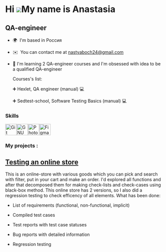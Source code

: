 
Hi ![](https://user-images.githubusercontent.com/18350557/176309783-0785949b-9127-417c-8b55-ab5a4333674e.gif)My name is Anastasia
=================================================================================================================================

QA-engineer
-----------

* 🌍  I'm based in Россия
* ✉️  You can contact me at [nastyaboch24@gmail.com](mailto:nastyaboch24@gmail.com)
* 🧠  I'm learning 2 QA-engineer courses and I'm obsessed with idea to be a qualified QA-engineer
  
  Courses's list:
  
  :heavy_plus_sign:  Hexlet, QA engineer (manual) :computer:
  
  :heavy_plus_sign:  Sedtest-school, Software Testing Basics (manual) :computer: 

### Skills


<p align="left">
<a href="https://git-scm.com/" target="_blank" rel="noreferrer"><img src="https://raw.githubusercontent.com/danielcranney/readme-generator/main/public/icons/skills/git-colored.svg" width="36" height="36" alt="Git" /></a><a href="https://www.gnu.org/software/bash/" target="_blank" rel="noreferrer"><img src="https://raw.githubusercontent.com/danielcranney/readme-generator/main/public/icons/skills/gnubash.svg" width="36" height="36" alt="GNU Bash" /></a><a href="https://www.adobe.com/uk/products/photoshop.html" target="_blank" rel="noreferrer"><img src="https://raw.githubusercontent.com/danielcranney/readme-generator/main/public/icons/skills/photoshop-colored.svg" width="36" height="36" alt="Photoshop" /></a><a href="https://www.figma.com/" target="_blank" rel="noreferrer"><img src="https://raw.githubusercontent.com/danielcranney/readme-generator/main/public/icons/skills/figma-colored.svg" width="36" height="36" alt="Figma" /></a>
</p>

### My projects :
[Testing an online store](https://github.com/NastasyaShe/qa-engineer-project-84) 
-----------
  This is an online-store with various goods which you can pick and search with filter, put in your cart and make an order. I'd explored all functions and after that decomposed them for making check-lists and check-cases using black-box method. This online store has 2 versions, so I also did a regression testing to check efficency of all elements.
  What has been done: 
  
* List of requirements (functional, non-functional, implicit)
  
* Compiled test cases

* Test reports with test case statuses

* Bug reports with detailed information

* Regression testing



